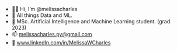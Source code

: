 - 👋🏼 Hi, I’m @melissacharles
- 👀 All things Data and ML.
- 🌱 MSc. Artificial Intelligence and Machine Learning student. (grad. 2023)
- 📫 melissacharles.py@gmail.com
- 🔗 www.linkedIn.com/in/MelissaWCharles

<!---
melissacharles/melissacharles is a ✨ special ✨ repository because its `README.md` (this file) appears on your GitHub profile.
You can click the Preview link to take a look at your changes.
--->
